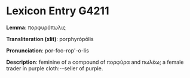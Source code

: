 # Lexicon Entry G4211

**Lemma**: πορφυρόπωλις

**Transliteration (xlit)**: porphyrópōlis

**Pronunciation**: por-foo-rop'-o-lis

**Description**:
feminine of a compound of πορφύρα and πωλέω; a female trader in purple cloth:--seller of purple.
